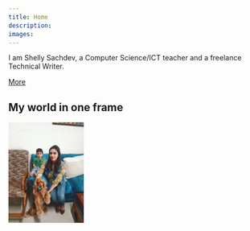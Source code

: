 ```yaml
---
title: Home
description: 
images: 
---
```


I am Shelly Sachdev, a Computer Science/ICT teacher and a freelance Technical Writer.

[More](https://shelly1986.github.io/learning_journal/about/ "Get to know me better")

## My world in one frame

   <img src="post.jpeg" width ="150">


